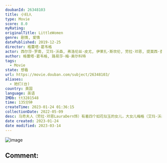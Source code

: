 ```yaml
---
doubanId: 26348103
title: 小妇人
type: Movie
score: 8.0
myRating: 
originalTitle: LittleWomen
genre: 剧情, 爱情
datePublished: 2019-12-25
director: 格蕾塔·葛韦格
actor: 西尔莎·罗南, 艾玛·沃森, 弗洛伦丝·皮尤, 伊莱扎·斯坎伦, 劳拉·邓恩, 提莫西·查拉梅, 梅丽尔·斯特里普, 鲍勃·奥登科克, 詹姆斯·诺顿, 路易·加瑞尔, 克里斯·库珀, 崔西·莱茨, 艾比·奎因, 萨沙·弗若洛娃, 莉莉·恩格勒特, 爱德华德·弗莱彻, 杰妮·霍蒂谢尔, 多梅尼克·阿尔迪诺, 汤姆·斯特拉特福, 托马斯·马里亚诺, 哈德莉·罗宾逊, 杰米·加扎里安, 泰勒·乔格森, 玛丽安·普朗科特, 埃德加·达马提安, undefined
author: 格蕾塔·葛韦格, 路易莎·梅·奥尔科特
tags:
  - Movie
state: 想看
url: https://movie.douban.com/subject/26348103/
aliases:
  - 她们(台)
country: 美国
language: 英语
IMDb: tt3281548
time: 135分钟
createTime: 2023-01-24 01:36:15
collectionDate: 2022-05-09
desc: 马奇夫人（劳拉·邓恩LauraDern饰）有着四个如花似玉的女儿，大女儿梅格（艾玛·沃森EmmaWatson饰）拥有着美丽的外表，和对于爱情的天真憧憬。二女儿乔（西尔莎·罗南Saoir...
date created: 2023-01-24
date modified: 2023-03-14
---
```


![image](p2572813215.jpg)

Comment:
---
